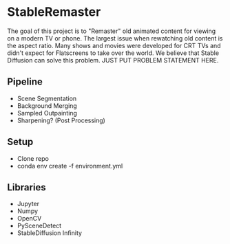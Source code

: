 # StableRemaster
The goal of this project is to "Remaster" old animated content for viewing on a modern TV or phone. The largest issue when rewatching old content is the aspect ratio. Many shows and movies were developed for CRT TVs and didn't expect for Flatscreens to take over the world. We believe that Stable Diffusion can solve this problem. JUST PUT PROBLEM STATEMENT HERE.

## Pipeline
- Scene Segmentation
- Background Merging
- Sampled Outpainting
- Sharpening? (Post Processing)

## Setup
- Clone repo
- conda env create -f environment.yml

## Libraries
- Jupyter
- Numpy
- OpenCV
- PySceneDetect
- StableDiffusion Infinity
